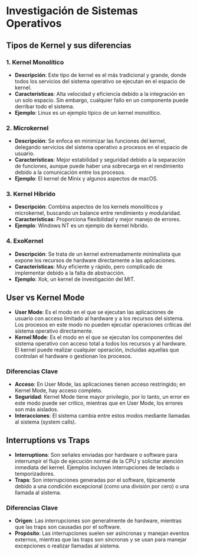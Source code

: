 # Investigación de Sistemas Operativos

## Tipos de Kernel y sus diferencias

### 1. Kernel Monolítico
- **Descripción**: Este tipo de kernel es el más tradicional y grande, donde todos los servicios del sistema operativo se ejecutan en el espacio de kernel. 
- **Características**: Alta velocidad y eficiencia debido a la integración en un solo espacio. Sin embargo, cualquier fallo en un componente puede derribar todo el sistema.
- **Ejemplo**: Linux es un ejemplo típico de un kernel monolítico.

### 2. Microkernel
- **Descripción**: Se enfoca en minimizar las funciones del kernel, delegando servicios del sistema operativo a procesos en el espacio de usuario.
- **Características**: Mejor estabilidad y seguridad debido a la separación de funciones, aunque puede haber una sobrecarga en el rendimiento debido a la comunicación entre los procesos.
- **Ejemplo**: El kernel de Minix y algunos aspectos de macOS.

### 3. Kernel Híbrido
- **Descripción**: Combina aspectos de los kernels monolíticos y microkernel, buscando un balance entre rendimiento y modularidad.
- **Características**: Proporciona flexibilidad y mejor manejo de errores. 
- **Ejemplo**: Windows NT es un ejemplo de kernel híbrido.

### 4. ExoKernel
- **Descripción**: Se trata de un kernel extremadamente minimalista que expone los recursos de hardware directamente a las aplicaciones.
- **Características**: Muy eficiente y rápido, pero complicado de implementar debido a la falta de abstracción.
- **Ejemplo**: Xok, un kernel de investigación del MIT.

## User vs Kernel Mode

- **User Mode**: Es el modo en el que se ejecutan las aplicaciones de usuario con acceso limitado al hardware y a los recursos del sistema. Los procesos en este modo no pueden ejecutar operaciones críticas del sistema operativo directamente.
- **Kernel Mode**: Es el modo en el que se ejecutan los componentes del sistema operativo con acceso total a todos los recursos y al hardware. El kernel puede realizar cualquier operación, incluidas aquellas que controlan el hardware o gestionan los procesos.

### Diferencias Clave
- **Acceso**: En User Mode, las aplicaciones tienen acceso restringido; en Kernel Mode, hay acceso completo.
- **Seguridad**: Kernel Mode tiene mayor privilegio, por lo tanto, un error en este modo puede ser crítico, mientras que en User Mode, los errores son más aislados.
- **Interacciones**: El sistema cambia entre estos modos mediante llamadas al sistema (system calls).

## Interruptions vs Traps

- **Interruptions**: Son señales enviadas por hardware o software para interrumpir el flujo de ejecución normal de la CPU y solicitar atención inmediata del kernel. Ejemplos incluyen interrupciones de teclado o temporizadores.
- **Traps**: Son interrupciones generadas por el software, típicamente debido a una condición excepcional (como una división por cero) o una llamada al sistema.

### Diferencias Clave
- **Origen**: Las interrupciones son generalmente de hardware, mientras que las traps son causadas por el software.
- **Propósito**: Las interrupciones suelen ser asíncronas y manejan eventos externos, mientras que las traps son síncronas y se usan para manejar excepciones o realizar llamadas al sistema.
